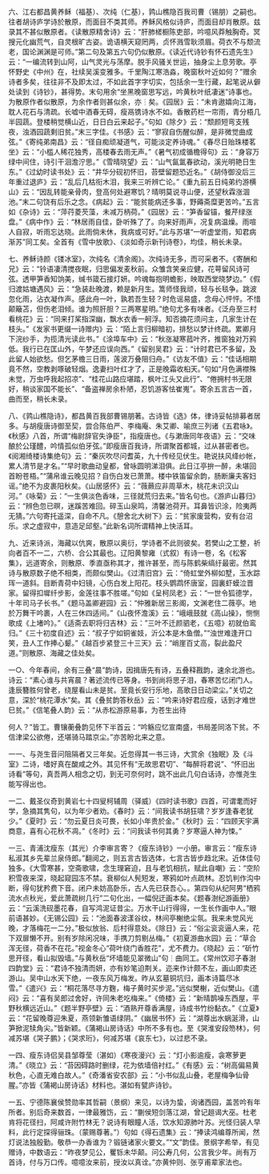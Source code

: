 <!-- { "loadSidebar": true } -->
六、江右都昌黄养稣（福基）、次纯（仁基），鹑山樵隐百我司曹（锡朋）之嗣也。往者胡诗庐学诗於散原，而面目不类其师。养稣风格似诗庐，而面目却肖散原。兹录其不甚似散原者。《读散原精舍诗》云：“肝肺槎橱陈吏部，吟噫风莽触胸奇。冥搜元化幽荒气，自灵根旷古姿。诡语横天窥罔两，贞怀溅雪耿须眉。荷衣不与颓流老，国论渊渊是可师。”第二句及第五六句仍似散原。《读近代诗钞有怀石遗先生》云：“一编流转到山阿，山气灵光与荡摩。脱手风骚关世运，抽身尘上息劳歌。亭怀野史《中州》在，社续吴溪变雅多。千里陶江寒浩淼，晚窗秋叶近如何？”赠余诗者多矣，往往非不及即太过，不如此首字字切实，包括余一生行藏，起笔说从僻处读到《诗钞》，甚得势。末句用余“坐黑晚窗思写远，吟黄秋叶纸凄迷”诗事也。为散原作者似散原，为余作者则甚似余，亦┆矣。《园居》云：“未肯遨嬉向江海，耽人花石与清疏。长嘘中酒春无碍，瘦鬲镌诗水不如。香散药栏一帘雨，青分梧几半园蔬。登楼稍觉横山近，日日白云来起子。”句如《除夕》云：“颓颜短弯支残夜，浊酒园蔬剩旧贫。”末三字佳。《书感》云：“寥寂自伤醒似醉，是非微觉曲成弦。”《寄纯弟南昌》云：“径自痴顽凝道气，可能淡定养诗魂。”《春尽日贻珠楼茗坐》云：“小槛人稀花独秀，高楼春去雨无声。”《暑气初成循檐得句》云：“身容万绿中间住，诗引干洄澹泞思。”《雪晴晓望》云：“山气氤氲春欲动，溪光明艳日生东。”《过幼时读书处》云：“井华分砚初怀旧，苔壁留题恐近名。”《胡侍御没后三年重过退庐》云：“乱后几枯衔木泪，我来三听辨亡论。”《重九前五日纯弟约游横山》云：“因乱转能亲骨肉，登高何处避寒饥？晴明莫说寻山便，还望秋霖涨涸池。”末二句饶有后乐之念。《病起》云：“能贫能病还多事，野薅斋糜更苦吟。”五言如《杂诗》云：“萍荇菱芡藻，未减万柄荷。”《园居》云：“笋香留锚，餐芹绿涨盘。”《病中作》云：“林居雨自佳，卧听殊了了。向来好雨声，况复病温燥。雨喧人自寂，听雨忘达晓。此雨倘未休，我病或可好。”此与苏堪“一听虚堂雨，知君病渐苏”同工矣。全首有《雪中放歌》、《淡如奇示新刊诗卷》，均佳，稍长未录。

七、养稣诗颜《镂冰室》，次纯名《清余阁》。次纯诗无多，而可采者不。《寄酬和兄》云：“铃语凄清搅夜眠，归思偏发麦秋前。众雏含笑亲应健，花萼留风诗可弦。透甲笋香知饷美，缄书箴石接灯妍。吟魂每抱明蟾影，映取西堂晓梦边。”《假归渡姑塘遇风》云：“急装赴晚渡，赖是新月生。篙师怪我顽，轻与长毯争。跳波忽化雨，沾衣凝作声。感此舟一叶，孰若吾生轻？时危谣易盛，念母心怦怦。不惜颠簸苫，但伤老泪倾。谁为照肝胆？三两寒星明。”绝句尤多有味者。《泛舟至三村看桃花》云：“同来打桨指深幽，飘水衣香一舸浮。知否摘花须问主，几家生计在枝头。”《发家书更缀一诗赠内》云：“陌上言归柳暗初，排愁以梦计终疏。累卿月下浣纱手，为揽清光读此书。”《涂埠车中》云：“秋涨凝寒菰叶齐，推窗独对万鸦低。我行已在匡山外，午梦还应误向西。”《留别吴君》云：“计时君已不多留，及此留人始欲愁。但乞茅檐三日雨，莲波万叠阻归舟。”《访友不值》云：“佳话相期竟不然，空教剥啄破轻烟。逸妻扫叶红才了，正是晚霜收桕天。”句如“月色满襟殊未觉，万虫呼我起招凉”、“桂花山路应堪踏，枫叶江头又此行”、“倦拥村书无限好，稍谈家国不能长”、“备盗禅房余朴陋，忍饥游客怯崔嵬”。寄余五言古一首，曲而至，稍长未录。

八、《鹑山樵隐诗》，都昌黄百我部曹锡朋著。古诗皆《选》体，律诗妥帖排募者居多。与胡瘦唐诗御至契，尝合陈伯严、李梅庵、朱艾卿、喻庶三列诸《五君咏》。《秋感》八首，所谓“梅尉辞官失诤臣”，指瘦唐也。《与漱唐同年夜语》云：“交味酿於公瑾醴，吟情孤似伯牙弦。”即瘦唐百我诗，所谓聚首都城，过从甚密者也。《阅湘绮楼诗集绝句》云：“秦灰吹尽问耆英，九十传经见伏生。艳说扶风绛纱帐，累人清节是才名。”“早时歌曲动皇都，曾咏圆明涕泪俱。此日江亭拚一醉，未堪回首盼苍梧。”“蒲帛谁云晚见招？自伤白发已萧萧。楼中铁笛留余韵，肠断廉夫客妇谣。”绝不为皮裹阳秋矣。《山居感怀》云：“薇蕨应非周草木，桃花未识汉山河。”《咏菊》云：“一生俱淡色香味，三径就荒归去来。”皆名句也。《游庐山暮归》云：“辨色忽已暝，迷蹊苦难回。碎玉山泉鸣，清馨池荷开。耳鼻皆识涂，险夷两无猜。”六句寄托遥深，自命不凡。《憩舍北大树下》云：“贫家废营构，安有台沼乐。求之虚寂中，意造足邱壑。”此新名词所谓精神上快活耳。

九、近来诗派，海藏以伉爽，散原以奥衍，学诗者不此则彼矣。若樊山之工整，祈向者百不一二，六桥、合公其最也。辽阳黄黎雍（式叙）有诗一卷，名《松客集》，远道寄余，则散原、季直亟称其才，推许甚至，而与陈鹤柴缟纡最密。然其诗与散原数子绝不相类，而颇似樊山。《过清旧宫》云：“倚虹堂外柳如墅，玉水踪珲一道斜。目断青荷中妇镜，心伤白发上阳花。枝头鹦鹉怀唐室，园裏虾蟆泣晋家。留得扣墀纤步影，金莲往事不胜嗟。”句如《呈柯凤老》云：“一世令狐德学，十年司马子长书。”《题马盖卿避园》云：“仲雅新居三影阁，文渊老住二薇亭。地於万舞干吟裹，人在三休四适间。”《山夜怀澹溪》云：“峨峨鼓就《高山操》，恻恻歌成《上堵吟》。”《适斋去职将归吉林》云：”三叶不迁颜驷老，《五噫》初就伯鸾归。”《三十初度自述》云：“叔子宁如铜雀妓，沂公本是木鱼僧。”“浊世难逢开口笑，丑人工作捧心颦。”《越百步紧登三十三天》云：“峭崖百丈高，裂此盈尺道。”则散原、海藏之佳处矣。

一○、今年春间，余有三叠“晨”韵诗，因揖唐先有诗，五叠释戡韵，速余北游也。诗云：“素心谁与共宵晨？著述流传已等身。书到尚将思子泪，春寒苦忆闭门人。逢辰簪胜何曾老，绕屋看山未是贫。至竟长安行乐地，高歌日日动梁尘。”关切之意，深於“桃花潭水”矣。其《叠贫韵答秋岳》云：“吟来诗好君应瘦，话到才难世巳贫。”《信笔叠人韵》云：“从赤松游原易事，为苍生出待

何人？”皆工。曹镶蘅叠韵见怀下半首云：“吟觞应忆宣南盛，书局差同洛下贫。不信津梁公欲倦，还堪骑马踏京尘。”亦苦盼北来之意。

一一、与尧生音问阻隔者又三年矣。近忽得其一书三诗，大赏余《独眠》及《斗室》二诗，嗜好真在酸咸之外。其见怀有“无故思君切”、“每醉将君说”、“怀旧出诗看”等句，真吾两人相念之切，到无可奈何时，跳不出此几句白话诗，亦惟尧生能写得出也。

一二、戴圣仪奇到黄岩七十四叟柯辅周（驿威）《四时读书歌》四首，可谓耄而好学，急摘其隽句，以为年少者劝。《春时》云：“间我读书胡狂啸？岁岁逢春老犹少。”《夏时》云：“勿云夏日炎可畏，长如小年贵於金。”《秋时》云：“四顾天宇满商意，喜有心花秋不凋。”《冬时》云：“问我读书何其勇？岁寒逼人神为悚。”

一三、青浦沈瘦东（其光）介李审言寄？《瘦东诗钞》一小册。审言云：“瘦东诗私淑其乡先辈兰泉侍郎。”翻阅之，则五言古皆选体，七言古皆步趋北宋。近体佳句独多。《大雪寒甚，空斋歌啸，念生理窘迫，且与老饥相抗，赋此自嘲》云：“空阶积雪夜来深，晓起窥园冻不禁。衰柳似人髡短发，寒鸦如叶点疏林。忍饥判作沟中断，得句犹矜费下音。闭户未妨高卧乐，古人先已获吾心。。第四句从纪阿男“栖鸦流水点秋光，爱此萧疏树几行”二句化出，一幅倪迂画本矣。《题春澍纪游画册》云：“云溪洗砚墨花春，自写鸿泥证昔尘。万水干山行得得，一生长作画中人。”眼前语甚妙。《无锡公园》云：“池面春波漾谷纹，林间亭榭绝尘氛。我来未觉风光晚，才落梅花一二分。”极似放翁、后村得意处。《除日》云：“俗尘衮衮逼人来，花下双扉懒不开。别有岁除闲况味，手携刀剪剔丛梅。”《初夏游曲水园》云：“草合浑无径，荷香不在花。”视金冬心“荷叶绕门香胜花”，尤不费力。《晓起》云：“斫竹思开径，看山拟毁墙。”与黄秋岳“坏墙能见翠微山”句┆曲同工。《常州饮邓子春澍四韵堂》云：“君诗不独清而妍，亦有妙笔迫荆关。迩来作计颇不左，画山即卖还游山。吴中山水天下绝，一夜东风万梅发。昨从玄墓铜坑归，画本诗篇尽冰雪。”《遣兴》云：“桐花落尽寻方麴，梅子黄时买步泥。”远似樊榭，近似樊山。《遣闷》云：“喜有吴郎过舍好，许同朱老吃梅来。”《倚楼》云：“新晴鹊噪东西屋，平野秋横远近山。”《题半野亭壁》云：“酒熟开尊香满屋，诗成书竹纷黏衣。”《立夏》云：“花留晚尊迎朱夏，燕领新雏语绿阴。”《幽居书怀》云：“湖尊出水蜗涎滑，山笋掀泥犊角尖。”皆新颖。《蒲褐山房诗话》中所不多有也。至《哭淮安段笏林》，何减苏堪《哭子鹏》；《哭求珩》，何减苏堪《哀东七》，以过悲不录。

一四、瘦东诗侣吴县邹尊莹（湛如）《寒夜漫兴》云：“灯小影逾瘦，衾寒萝更清。”《晓立》云：“苔因碍路时删绿，花为依墙倍衬红。”《有感》云：“树高偏易黄秋色，心直无难白故人。”《奇潘省安农部》云：“小书似乱山叠，老屋梅争仙骨腥。”亦皆《蒲褐山房诗话》材料也。湛如有甓庐诗钞。

一五、宁德陈襄侯赞勋率其哲嗣（景纲）来见，以诗为蛰，询诸西园，盖苦吟有年所者。别后奇来数首，一律最雅饬，云：“蒯侯短剑落江湖，曾记趄谒大巫。杜老肯将花径扫，阿咸许附竹林无？说诗有眼瞳人活，饮水知源肺叶苏。光怪归装人早料，此行定探得骊珠。（蒙赐尊著。”）句如《得石遗集》云：“捧读鸿编尊所闻，然灯说法独殷勤。敬恭一办香谁为？锻链诸家火要文。”“文”韵佳。景纲字希举，有见赠诗，中数语云：“昨夜梦见公，矍铄未华颠。问公寿几何，公言我少年。尚有万首诗，付与万口传。噫噫汝来前，授汝以真诠。”亦黄仲则、张亨甫辈家法也。

